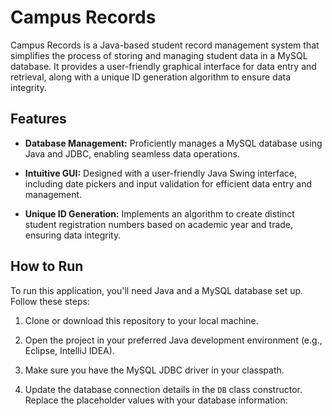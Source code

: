 # Campus Records

Campus Records is a Java-based student record management system that simplifies the process of storing and managing student data in a MySQL database. It provides a user-friendly graphical interface for data entry and retrieval, along with a unique ID generation algorithm to ensure data integrity.

## Features

- **Database Management:** Proficiently manages a MySQL database using Java and JDBC, enabling seamless data operations.

- **Intuitive GUI:** Designed with a user-friendly Java Swing interface, including date pickers and input validation for efficient data entry and management.

- **Unique ID Generation:** Implements an algorithm to create distinct student registration numbers based on academic year and trade, ensuring data integrity.

## How to Run

To run this application, you'll need Java and a MySQL database set up. Follow these steps:

1. Clone or download this repository to your local machine.

2. Open the project in your preferred Java development environment (e.g., Eclipse, IntelliJ IDEA).

3. Make sure you have the MySQL JDBC driver in your classpath.

4. Update the database connection details in the `DB` class constructor. Replace the placeholder values with your database information:

